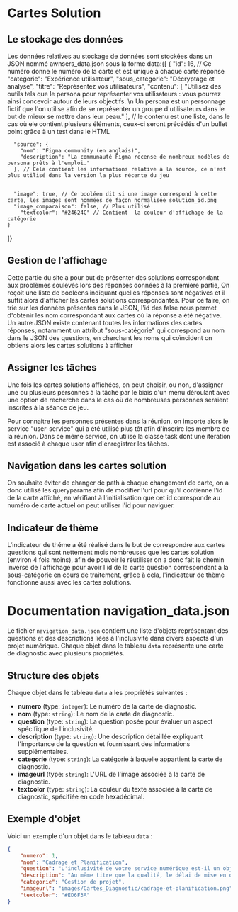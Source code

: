 
# Cartes Solution

## Le stockage des données

Les données relatives au stockage de données sont stockées dans un JSON nommé awnsers_data.json sous la forme data:{[
    {
      "id": 16, // Ce numéro donne le numéro de la carte et est unique à chaque carte réponse
      "categorie": "Expérience utilisateur",
      "sous_categorie": "Décryptage et analyse",
      "titre": "Représentez vos utilisateurs",
      "contenu": [
        "Utilisez des outils tels que le persona pour représenter vos utilisateurs : vous pourrez ainsi concevoir autour de leurs objectifs. \n Un persona est un personnage fictif que l'on utilise afin de se représenter un groupe d'utilisateurs dans le but de mieux se mettre dans leur peau."
      ], // le contenu est une liste, dans le cas où ele contient plusieurs éléments, ceux-ci seront précédés d'un bullet point grâce à un test dans le HTML

      "source": {
        "nom": "Figma community (en anglais)",
        "description": "La communauté Figma recense de nombreux modèles de persona prêts à l'emploi."
      }, // Cela contient les informations relative à la source, ce n'est plus utilisé dans la version la plus récente du jeu


      "image": true, // Ce booléen dit si une image correspond à cette carte, les images sont nommées de façon normalisée solution_id.png
      "image_comparaison": false, // Plus utilisé
        "textcolor": "#24624C" // Contient  la couleur d'affichage de la catégorie
    }
]}



## Gestion de l'affichage

Cette partie du site a pour but de présenter des solutions correspondant aux problèmes soulevés lors des réponses données à la première partie, On reçoit une liste de booléens indiquant quelles réponses sont négatives et il suffit alors d'afficher les cartes solutions correspondantes. Pour ce faire, on trie sur les données présentes dans le JSON, l'id des false nous permet d'obtenir les nom correspondant aux cartes où la réponse a été négative. Un autre JSON existe contenant toutes les informations des cartes réponses, notamment un attribut "sous-catégorie" qui correspond au nom dans le JSON des questions, en cherchant les noms qui coïncident on obtiens alors les cartes solutions à afficher

## Assigner les tâches

Une fois les cartes solutions affichées, on peut choisir, ou non, d'assigner une ou plusieurs personnes à la tâche par le biais d'un menu déroulant avec une option de recherche dans le cas où de nombreuses personnes seraient inscrites à la séance de jeu.

Pour connaitre les personnes présentes dans la réunion, on importe alors le service "user-service" qui a été utilisé plus tôt afin d'inscrire les membre de la réunion. Dans ce même service, on utilise la classe task dont une itération est associé à chaque user afin d'enregistrer les tâches.

## Navigation dans les cartes solution

On souhaite éviter de changer de path à chaque changement de carte, on a donc utilisé les queryparams afin de modifier l'url pour qu'il contienne l'id de la carte affiché, en vérifiant à l'initialisation que cet id corresponde au numéro de carte actuel on peut utiliser l'id pour naviguer.

## Indicateur de thème

L'indicateur de théme a été réalisé dans le but de correspondre aux cartes questions qui sont nettement mois nombreuses que les cartes solution (environ 4 fois moins), afin de pouvoir le réutiliser on a donc fait le chemin inverse de l'affichage pour avoir l'id de la carte question correspondant à la sous-catégorie en cours de traitement, grâce à cela, l'indicateur de thème fonctionne aussi avec les cartes solutions.
# Documentation navigation_data.json

Le fichier `navigation_data.json` contient une liste d'objets représentant des questions et des descriptions liées à l'inclusivité dans divers aspects d'un projet numérique. Chaque objet dans le tableau `data` représente une carte de diagnostic avec plusieurs propriétés.

## Structure des objets

Chaque objet dans le tableau `data` a les propriétés suivantes :

- **numero** (type: `integer`): Le numéro de la carte de diagnostic.
- **nom** (type: `string`): Le nom de la carte de diagnostic.
- **question** (type: `string`): La question posée pour évaluer un aspect spécifique de l'inclusivité.
- **description** (type: `string`): Une description détaillée expliquant l'importance de la question et fournissant des informations supplémentaires.
- **categorie** (type: `string`): La catégorie à laquelle appartient la carte de diagnostic.
- **imageurl** (type: `string`): L'URL de l'image associée à la carte de diagnostic.
- **textcolor** (type: `string`): La couleur du texte associée à la carte de diagnostic, spécifiée en code hexadécimal.

## Exemple d'objet

Voici un exemple d'un objet dans le tableau `data` :

```json
{
    "numero": 1,
    "nom": "Cadrage et Planification",
    "question": "L'inclusivité de votre service numérique est-il un objectif pour l'équipe ?",
    "description": "Au même titre que la qualité, le délai de mise en oeuvre ou le coût d'un service numérique, son inclusivité, c'est-à-dire sa capacité à être inclusif et accessible, peut être un objectif majeur intégré aux différentes phases d'un projet.",
    "categorie": "Gestion de projet",
    "imageurl": "images/Cartes_Diagnostic/cadrage-et-planification.png",
    "textcolor": "#ED6F3A"
}